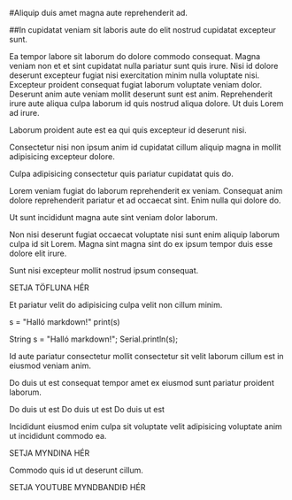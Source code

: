 #Aliquip duis amet magna aute reprehenderit ad.

##In cupidatat veniam sit laboris aute do elit nostrud cupidatat excepteur sunt.

Ea tempor labore sit laborum do dolore commodo consequat. Magna veniam non et et sint cupidatat nulla pariatur sunt quis irure. Nisi id dolore deserunt excepteur fugiat nisi exercitation minim nulla voluptate nisi. Excepteur proident consequat fugiat laborum voluptate veniam dolor. Deserunt anim aute veniam mollit deserunt sunt est anim. Reprehenderit irure aute aliqua culpa laborum id quis nostrud aliqua dolore. Ut duis Lorem ad irure.

Laborum proident aute est ea qui quis excepteur id deserunt nisi.

Consectetur nisi non ipsum anim id cupidatat cillum aliquip magna in mollit adipisicing excepteur dolore. 

Culpa adipisicing consectetur quis pariatur cupidatat quis do.

Lorem veniam fugiat do laborum reprehenderit ex veniam. Consequat anim dolore reprehenderit pariatur et ad occaecat sint. Enim nulla qui dolore do. 

Ut sunt incididunt magna aute sint veniam dolor laborum.

Non nisi deserunt fugiat occaecat voluptate nisi sunt enim aliquip laborum culpa id sit Lorem. Magna sint magna sint do ex ipsum tempor duis esse dolore elit irure.

Sunt nisi excepteur mollit nostrud ipsum consequat.

SETJA TÖFLUNA HÉR

Et pariatur velit do adipisicing culpa velit non cillum minim.

s = "Halló markdown!"
print(s)

String s = "Halló markdown!";
Serial.println(s);

Id aute pariatur consectetur mollit consectetur sit velit laborum cillum est in eiusmod veniam anim.

Do duis ut est consequat tempor amet ex eiusmod sunt pariatur proident laborum.

Do duis ut est
Do duis ut est
Do duis ut est 

Incididunt eiusmod enim culpa sit voluptate velit adipisicing voluptate anim ut incididunt commodo ea.

SETJA MYNDINA HÉR

Commodo quis id ut deserunt cillum.

SETJA YOUTUBE MYNDBANDIÐ HÉR
